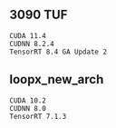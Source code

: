 ## 3090 TUF
```
CUDA 11.4
CUDNN 8.2.4
TensorRT 8.4 GA Update 2
```
## loopx_new_arch

```
CUDA 10.2
CUDNN 8.0 
TensorRT 7.1.3
```
